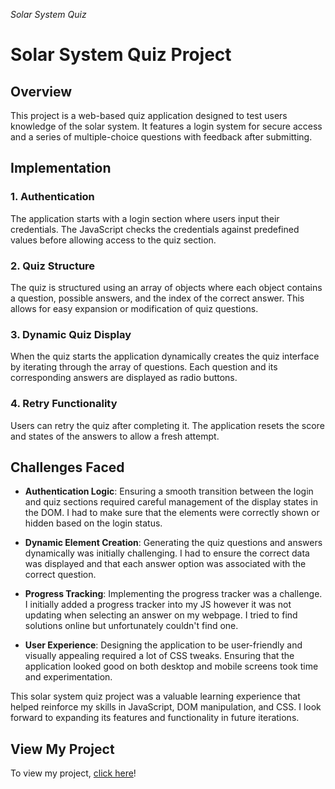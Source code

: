 *Solar System Quiz*
# Solar System Quiz Project

## Overview
This project is a web-based quiz application designed to test users knowledge of the solar system. It features a login system for secure access and a series of multiple-choice questions with feedback after submitting. 

## Implementation

### 1. Authentication
The application starts with a login section where users input their credentials. The JavaScript checks the credentials against predefined values before allowing access to the quiz section.

### 2. Quiz Structure
The quiz is structured using an array of objects where each object contains a question, possible answers, and the index of the correct answer. This allows for easy expansion or modification of quiz questions.

### 3. Dynamic Quiz Display
When the quiz starts the application dynamically creates the quiz interface by iterating through the array of questions. Each question and its corresponding answers are displayed as radio buttons.

### 4. Retry Functionality
Users can retry the quiz after completing it. The application resets the score and states of the answers to allow a fresh attempt.

## Challenges Faced

- **Authentication Logic**: Ensuring a smooth transition between the login and quiz sections required careful management of the display states in the DOM. I had to make sure that the elements were correctly shown or hidden based on the login status.

- **Dynamic Element Creation**: Generating the quiz questions and answers dynamically was initially challenging. I had to ensure the correct data was displayed and that each answer option was associated with the correct question.

- **Progress Tracking**: Implementing the progress tracker was a challenge. I initially added a progress tracker into my JS however it was not updating when selecting an answer on my webpage. I tried to find solutions online but unfortunately couldn't find one.

- **User Experience**: Designing the application to be user-friendly and visually appealing required a lot of CSS tweaks. Ensuring that the application looked good on both desktop and mobile screens took time and experimentation.

This solar system quiz project was a valuable learning experience that helped reinforce my skills in JavaScript, DOM manipulation, and CSS. I look forward to expanding its features and functionality in future iterations.

## View My Project

To view my project, [click here](https://brendandindialsece.github.io/assignment3/)!

